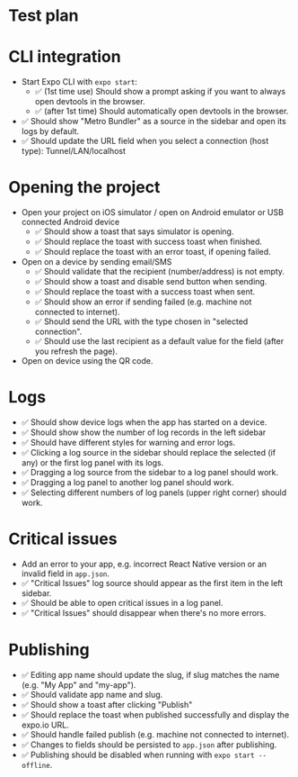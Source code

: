 # Test plan

# CLI integration

* Start Expo CLI with `expo start`:
  - ✅ (1st time use) Should show a prompt asking if you want to always open devtools in the browser.
  - ✅ (after 1st time) Should automatically open devtools in the browser.
* ✅ Should show "Metro Bundler" as a source in the sidebar and open its logs by default.
* ✅ Should update the URL field when you select a connection (host type): Tunnel/LAN/localhost

# Opening the project

* Open your project on iOS simulator / open on Android emulator or USB connected Android device
  - ✅ Should show a toast that says simulator is opening.
  - ✅ Should replace the toast with success toast when finished.
  - ✅ Should replace the toast with an error toast, if opening failed.
* Open on a device by sending email/SMS
  - ✅ Should validate that the recipient (number/address) is not empty.
  - ✅ Should show a toast and disable send button when sending.
  - ✅ Should replace the toast with a success toast when sent.
  - ✅ Should show an error if sending failed (e.g. machine not connected to internet).
  - ✅ Should send the URL with the type chosen in "selected connection".
  - ✅ Should use the last recipient as a default value for the field (after you refresh the page).
* Open on device using the QR code.

# Logs

* ✅ Should show device logs when the app has started on a device.
* ✅ Should show show the number of log records in the left sidebar
* ✅ Should have different styles for warning and error logs.
* ✅ Clicking a log source in the sidebar should replace the selected (if any) or the first log panel with its logs.
* ✅ Dragging a log source from the sidebar to a log panel should work.
* ✅ Dragging a log panel to another log panel should work.
* ✅ Selecting different numbers of log panels (upper right corner) should work.

# Critical issues

* Add an error to your app, e.g. incorrect React Native version or an invalid field in `app.json`.
* ✅ "Critical Issues" log source should appear as the first item in the left sidebar.
* ✅ Should be able to open critical issues in a log panel.
* ✅ "Critical Issues" should disappear when there's no more errors.

# Publishing

* ✅ Editing app name should update the slug, if slug matches the name (e.g. "My App" and "my-app").
* ✅ Should validate app name and slug.
* ✅ Should show a toast after clicking "Publish"
* ✅ Should replace the toast when published successfully and display the expo.io URL.
* ✅ Should handle failed publish (e.g. machine not connected to internet).
* ✅ Changes to fields should be persisted to `app.json` after publishing.
* ✅ Publishing should be disabled when running with `expo start --offline`.
